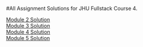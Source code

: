 #All Assignment Solutions for JHU Fullstack Course 4.


[Module 2 Solution](Module-2-Solution/index.html)<br>
[Module 3 Solution](url)<br>
[Module 4 Solution](url)<br>
[Module 5 Solution](url)<br>
